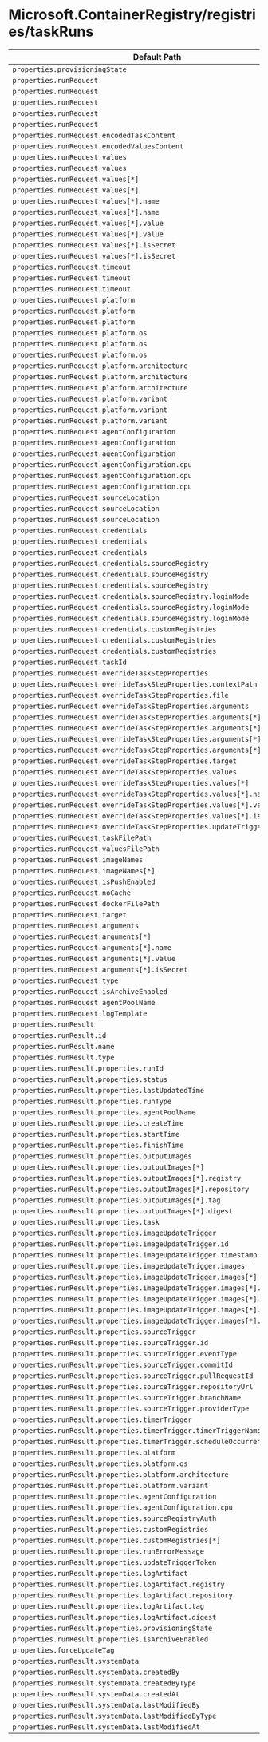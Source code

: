 # Microsoft.ContainerRegistry/registries/taskRuns

| Default Path | Alias |
|---|---|
| `properties.provisioningState` | `Microsoft.ContainerRegistry/registries/taskRuns/provisioningState` |
| `properties.runRequest` | `Microsoft.ContainerRegistry/registries/taskRuns/runRequest.EncodedTaskRunRequest` |
| `properties.runRequest` | `Microsoft.ContainerRegistry/registries/taskRuns/runRequest.TaskRunRequest` |
| `properties.runRequest` | `Microsoft.ContainerRegistry/registries/taskRuns/runRequest.FileTaskRunRequest` |
| `properties.runRequest` | `Microsoft.ContainerRegistry/registries/taskRuns/runRequest.DockerBuildRequest` |
| `properties.runRequest` | `Microsoft.ContainerRegistry/registries/taskRuns/runRequest` |
| `properties.runRequest.encodedTaskContent` | `Microsoft.ContainerRegistry/registries/taskRuns/runRequest.EncodedTaskRunRequest.encodedTaskContent` |
| `properties.runRequest.encodedValuesContent` | `Microsoft.ContainerRegistry/registries/taskRuns/runRequest.EncodedTaskRunRequest.encodedValuesContent` |
| `properties.runRequest.values` | `Microsoft.ContainerRegistry/registries/taskRuns/runRequest.EncodedTaskRunRequest.values` |
| `properties.runRequest.values` | `Microsoft.ContainerRegistry/registries/taskRuns/runRequest.FileTaskRunRequest.values` |
| `properties.runRequest.values[*]` | `Microsoft.ContainerRegistry/registries/taskRuns/runRequest.EncodedTaskRunRequest.values[*]` |
| `properties.runRequest.values[*]` | `Microsoft.ContainerRegistry/registries/taskRuns/runRequest.FileTaskRunRequest.values[*]` |
| `properties.runRequest.values[*].name` | `Microsoft.ContainerRegistry/registries/taskRuns/runRequest.EncodedTaskRunRequest.values[*].name` |
| `properties.runRequest.values[*].name` | `Microsoft.ContainerRegistry/registries/taskRuns/runRequest.FileTaskRunRequest.values[*].name` |
| `properties.runRequest.values[*].value` | `Microsoft.ContainerRegistry/registries/taskRuns/runRequest.EncodedTaskRunRequest.values[*].value` |
| `properties.runRequest.values[*].value` | `Microsoft.ContainerRegistry/registries/taskRuns/runRequest.FileTaskRunRequest.values[*].value` |
| `properties.runRequest.values[*].isSecret` | `Microsoft.ContainerRegistry/registries/taskRuns/runRequest.EncodedTaskRunRequest.values[*].isSecret` |
| `properties.runRequest.values[*].isSecret` | `Microsoft.ContainerRegistry/registries/taskRuns/runRequest.FileTaskRunRequest.values[*].isSecret` |
| `properties.runRequest.timeout` | `Microsoft.ContainerRegistry/registries/taskRuns/runRequest.EncodedTaskRunRequest.timeout` |
| `properties.runRequest.timeout` | `Microsoft.ContainerRegistry/registries/taskRuns/runRequest.FileTaskRunRequest.timeout` |
| `properties.runRequest.timeout` | `Microsoft.ContainerRegistry/registries/taskRuns/runRequest.DockerBuildRequest.timeout` |
| `properties.runRequest.platform` | `Microsoft.ContainerRegistry/registries/taskRuns/runRequest.EncodedTaskRunRequest.platform` |
| `properties.runRequest.platform` | `Microsoft.ContainerRegistry/registries/taskRuns/runRequest.FileTaskRunRequest.platform` |
| `properties.runRequest.platform` | `Microsoft.ContainerRegistry/registries/taskRuns/runRequest.DockerBuildRequest.platform` |
| `properties.runRequest.platform.os` | `Microsoft.ContainerRegistry/registries/taskRuns/runRequest.EncodedTaskRunRequest.platform.os` |
| `properties.runRequest.platform.os` | `Microsoft.ContainerRegistry/registries/taskRuns/runRequest.FileTaskRunRequest.platform.os` |
| `properties.runRequest.platform.os` | `Microsoft.ContainerRegistry/registries/taskRuns/runRequest.DockerBuildRequest.platform.os` |
| `properties.runRequest.platform.architecture` | `Microsoft.ContainerRegistry/registries/taskRuns/runRequest.EncodedTaskRunRequest.platform.architecture` |
| `properties.runRequest.platform.architecture` | `Microsoft.ContainerRegistry/registries/taskRuns/runRequest.FileTaskRunRequest.platform.architecture` |
| `properties.runRequest.platform.architecture` | `Microsoft.ContainerRegistry/registries/taskRuns/runRequest.DockerBuildRequest.platform.architecture` |
| `properties.runRequest.platform.variant` | `Microsoft.ContainerRegistry/registries/taskRuns/runRequest.EncodedTaskRunRequest.platform.variant` |
| `properties.runRequest.platform.variant` | `Microsoft.ContainerRegistry/registries/taskRuns/runRequest.FileTaskRunRequest.platform.variant` |
| `properties.runRequest.platform.variant` | `Microsoft.ContainerRegistry/registries/taskRuns/runRequest.DockerBuildRequest.platform.variant` |
| `properties.runRequest.agentConfiguration` | `Microsoft.ContainerRegistry/registries/taskRuns/runRequest.EncodedTaskRunRequest.agentConfiguration` |
| `properties.runRequest.agentConfiguration` | `Microsoft.ContainerRegistry/registries/taskRuns/runRequest.FileTaskRunRequest.agentConfiguration` |
| `properties.runRequest.agentConfiguration` | `Microsoft.ContainerRegistry/registries/taskRuns/runRequest.DockerBuildRequest.agentConfiguration` |
| `properties.runRequest.agentConfiguration.cpu` | `Microsoft.ContainerRegistry/registries/taskRuns/runRequest.EncodedTaskRunRequest.agentConfiguration.cpu` |
| `properties.runRequest.agentConfiguration.cpu` | `Microsoft.ContainerRegistry/registries/taskRuns/runRequest.FileTaskRunRequest.agentConfiguration.cpu` |
| `properties.runRequest.agentConfiguration.cpu` | `Microsoft.ContainerRegistry/registries/taskRuns/runRequest.DockerBuildRequest.agentConfiguration.cpu` |
| `properties.runRequest.sourceLocation` | `Microsoft.ContainerRegistry/registries/taskRuns/runRequest.EncodedTaskRunRequest.sourceLocation` |
| `properties.runRequest.sourceLocation` | `Microsoft.ContainerRegistry/registries/taskRuns/runRequest.FileTaskRunRequest.sourceLocation` |
| `properties.runRequest.sourceLocation` | `Microsoft.ContainerRegistry/registries/taskRuns/runRequest.DockerBuildRequest.sourceLocation` |
| `properties.runRequest.credentials` | `Microsoft.ContainerRegistry/registries/taskRuns/runRequest.EncodedTaskRunRequest.credentials` |
| `properties.runRequest.credentials` | `Microsoft.ContainerRegistry/registries/taskRuns/runRequest.FileTaskRunRequest.credentials` |
| `properties.runRequest.credentials` | `Microsoft.ContainerRegistry/registries/taskRuns/runRequest.DockerBuildRequest.credentials` |
| `properties.runRequest.credentials.sourceRegistry` | `Microsoft.ContainerRegistry/registries/taskRuns/runRequest.EncodedTaskRunRequest.credentials.sourceRegistry` |
| `properties.runRequest.credentials.sourceRegistry` | `Microsoft.ContainerRegistry/registries/taskRuns/runRequest.FileTaskRunRequest.credentials.sourceRegistry` |
| `properties.runRequest.credentials.sourceRegistry` | `Microsoft.ContainerRegistry/registries/taskRuns/runRequest.DockerBuildRequest.credentials.sourceRegistry` |
| `properties.runRequest.credentials.sourceRegistry.loginMode` | `Microsoft.ContainerRegistry/registries/taskRuns/runRequest.EncodedTaskRunRequest.credentials.sourceRegistry.loginMode` |
| `properties.runRequest.credentials.sourceRegistry.loginMode` | `Microsoft.ContainerRegistry/registries/taskRuns/runRequest.FileTaskRunRequest.credentials.sourceRegistry.loginMode` |
| `properties.runRequest.credentials.sourceRegistry.loginMode` | `Microsoft.ContainerRegistry/registries/taskRuns/runRequest.DockerBuildRequest.credentials.sourceRegistry.loginMode` |
| `properties.runRequest.credentials.customRegistries` | `Microsoft.ContainerRegistry/registries/taskRuns/runRequest.EncodedTaskRunRequest.credentials.customRegistries` |
| `properties.runRequest.credentials.customRegistries` | `Microsoft.ContainerRegistry/registries/taskRuns/runRequest.FileTaskRunRequest.credentials.customRegistries` |
| `properties.runRequest.credentials.customRegistries` | `Microsoft.ContainerRegistry/registries/taskRuns/runRequest.DockerBuildRequest.credentials.customRegistries` |
| `properties.runRequest.taskId` | `Microsoft.ContainerRegistry/registries/taskRuns/runRequest.TaskRunRequest.taskId` |
| `properties.runRequest.overrideTaskStepProperties` | `Microsoft.ContainerRegistry/registries/taskRuns/runRequest.TaskRunRequest.overrideTaskStepProperties` |
| `properties.runRequest.overrideTaskStepProperties.contextPath` | `Microsoft.ContainerRegistry/registries/taskRuns/runRequest.TaskRunRequest.overrideTaskStepProperties.contextPath` |
| `properties.runRequest.overrideTaskStepProperties.file` | `Microsoft.ContainerRegistry/registries/taskRuns/runRequest.TaskRunRequest.overrideTaskStepProperties.file` |
| `properties.runRequest.overrideTaskStepProperties.arguments` | `Microsoft.ContainerRegistry/registries/taskRuns/runRequest.TaskRunRequest.overrideTaskStepProperties.arguments` |
| `properties.runRequest.overrideTaskStepProperties.arguments[*]` | `Microsoft.ContainerRegistry/registries/taskRuns/runRequest.TaskRunRequest.overrideTaskStepProperties.arguments[*]` |
| `properties.runRequest.overrideTaskStepProperties.arguments[*].name` | `Microsoft.ContainerRegistry/registries/taskRuns/runRequest.TaskRunRequest.overrideTaskStepProperties.arguments[*].name` |
| `properties.runRequest.overrideTaskStepProperties.arguments[*].value` | `Microsoft.ContainerRegistry/registries/taskRuns/runRequest.TaskRunRequest.overrideTaskStepProperties.arguments[*].value` |
| `properties.runRequest.overrideTaskStepProperties.arguments[*].isSecret` | `Microsoft.ContainerRegistry/registries/taskRuns/runRequest.TaskRunRequest.overrideTaskStepProperties.arguments[*].isSecret` |
| `properties.runRequest.overrideTaskStepProperties.target` | `Microsoft.ContainerRegistry/registries/taskRuns/runRequest.TaskRunRequest.overrideTaskStepProperties.target` |
| `properties.runRequest.overrideTaskStepProperties.values` | `Microsoft.ContainerRegistry/registries/taskRuns/runRequest.TaskRunRequest.overrideTaskStepProperties.values` |
| `properties.runRequest.overrideTaskStepProperties.values[*]` | `Microsoft.ContainerRegistry/registries/taskRuns/runRequest.TaskRunRequest.overrideTaskStepProperties.values[*]` |
| `properties.runRequest.overrideTaskStepProperties.values[*].name` | `Microsoft.ContainerRegistry/registries/taskRuns/runRequest.TaskRunRequest.overrideTaskStepProperties.values[*].name` |
| `properties.runRequest.overrideTaskStepProperties.values[*].value` | `Microsoft.ContainerRegistry/registries/taskRuns/runRequest.TaskRunRequest.overrideTaskStepProperties.values[*].value` |
| `properties.runRequest.overrideTaskStepProperties.values[*].isSecret` | `Microsoft.ContainerRegistry/registries/taskRuns/runRequest.TaskRunRequest.overrideTaskStepProperties.values[*].isSecret` |
| `properties.runRequest.overrideTaskStepProperties.updateTriggerToken` | `Microsoft.ContainerRegistry/registries/taskRuns/runRequest.TaskRunRequest.overrideTaskStepProperties.updateTriggerToken` |
| `properties.runRequest.taskFilePath` | `Microsoft.ContainerRegistry/registries/taskRuns/runRequest.FileTaskRunRequest.taskFilePath` |
| `properties.runRequest.valuesFilePath` | `Microsoft.ContainerRegistry/registries/taskRuns/runRequest.FileTaskRunRequest.valuesFilePath` |
| `properties.runRequest.imageNames` | `Microsoft.ContainerRegistry/registries/taskRuns/runRequest.DockerBuildRequest.imageNames` |
| `properties.runRequest.imageNames[*]` | `Microsoft.ContainerRegistry/registries/taskRuns/runRequest.DockerBuildRequest.imageNames[*]` |
| `properties.runRequest.isPushEnabled` | `Microsoft.ContainerRegistry/registries/taskRuns/runRequest.DockerBuildRequest.isPushEnabled` |
| `properties.runRequest.noCache` | `Microsoft.ContainerRegistry/registries/taskRuns/runRequest.DockerBuildRequest.noCache` |
| `properties.runRequest.dockerFilePath` | `Microsoft.ContainerRegistry/registries/taskRuns/runRequest.DockerBuildRequest.dockerFilePath` |
| `properties.runRequest.target` | `Microsoft.ContainerRegistry/registries/taskRuns/runRequest.DockerBuildRequest.target` |
| `properties.runRequest.arguments` | `Microsoft.ContainerRegistry/registries/taskRuns/runRequest.DockerBuildRequest.arguments` |
| `properties.runRequest.arguments[*]` | `Microsoft.ContainerRegistry/registries/taskRuns/runRequest.DockerBuildRequest.arguments[*]` |
| `properties.runRequest.arguments[*].name` | `Microsoft.ContainerRegistry/registries/taskRuns/runRequest.DockerBuildRequest.arguments[*].name` |
| `properties.runRequest.arguments[*].value` | `Microsoft.ContainerRegistry/registries/taskRuns/runRequest.DockerBuildRequest.arguments[*].value` |
| `properties.runRequest.arguments[*].isSecret` | `Microsoft.ContainerRegistry/registries/taskRuns/runRequest.DockerBuildRequest.arguments[*].isSecret` |
| `properties.runRequest.type` | `Microsoft.ContainerRegistry/registries/taskRuns/runRequest.type` |
| `properties.runRequest.isArchiveEnabled` | `Microsoft.ContainerRegistry/registries/taskRuns/runRequest.isArchiveEnabled` |
| `properties.runRequest.agentPoolName` | `Microsoft.ContainerRegistry/registries/taskRuns/runRequest.agentPoolName` |
| `properties.runRequest.logTemplate` | `Microsoft.ContainerRegistry/registries/taskRuns/runRequest.logTemplate` |
| `properties.runResult` | `Microsoft.ContainerRegistry/registries/taskRuns/runResult` |
| `properties.runResult.id` | `Microsoft.ContainerRegistry/registries/taskRuns/runResult.id` |
| `properties.runResult.name` | `Microsoft.ContainerRegistry/registries/taskRuns/runResult.name` |
| `properties.runResult.type` | `Microsoft.ContainerRegistry/registries/taskRuns/runResult.type` |
| `properties.runResult.properties.runId` | `Microsoft.ContainerRegistry/registries/taskRuns/runResult.runId` |
| `properties.runResult.properties.status` | `Microsoft.ContainerRegistry/registries/taskRuns/runResult.status` |
| `properties.runResult.properties.lastUpdatedTime` | `Microsoft.ContainerRegistry/registries/taskRuns/runResult.lastUpdatedTime` |
| `properties.runResult.properties.runType` | `Microsoft.ContainerRegistry/registries/taskRuns/runResult.runType` |
| `properties.runResult.properties.agentPoolName` | `Microsoft.ContainerRegistry/registries/taskRuns/runResult.agentPoolName` |
| `properties.runResult.properties.createTime` | `Microsoft.ContainerRegistry/registries/taskRuns/runResult.createTime` |
| `properties.runResult.properties.startTime` | `Microsoft.ContainerRegistry/registries/taskRuns/runResult.startTime` |
| `properties.runResult.properties.finishTime` | `Microsoft.ContainerRegistry/registries/taskRuns/runResult.finishTime` |
| `properties.runResult.properties.outputImages` | `Microsoft.ContainerRegistry/registries/taskRuns/runResult.outputImages` |
| `properties.runResult.properties.outputImages[*]` | `Microsoft.ContainerRegistry/registries/taskRuns/runResult.outputImages[*]` |
| `properties.runResult.properties.outputImages[*].registry` | `Microsoft.ContainerRegistry/registries/taskRuns/runResult.outputImages[*].registry` |
| `properties.runResult.properties.outputImages[*].repository` | `Microsoft.ContainerRegistry/registries/taskRuns/runResult.outputImages[*].repository` |
| `properties.runResult.properties.outputImages[*].tag` | `Microsoft.ContainerRegistry/registries/taskRuns/runResult.outputImages[*].tag` |
| `properties.runResult.properties.outputImages[*].digest` | `Microsoft.ContainerRegistry/registries/taskRuns/runResult.outputImages[*].digest` |
| `properties.runResult.properties.task` | `Microsoft.ContainerRegistry/registries/taskRuns/runResult.task` |
| `properties.runResult.properties.imageUpdateTrigger` | `Microsoft.ContainerRegistry/registries/taskRuns/runResult.imageUpdateTrigger` |
| `properties.runResult.properties.imageUpdateTrigger.id` | `Microsoft.ContainerRegistry/registries/taskRuns/runResult.imageUpdateTrigger.id` |
| `properties.runResult.properties.imageUpdateTrigger.timestamp` | `Microsoft.ContainerRegistry/registries/taskRuns/runResult.imageUpdateTrigger.timestamp` |
| `properties.runResult.properties.imageUpdateTrigger.images` | `Microsoft.ContainerRegistry/registries/taskRuns/runResult.imageUpdateTrigger.images` |
| `properties.runResult.properties.imageUpdateTrigger.images[*]` | `Microsoft.ContainerRegistry/registries/taskRuns/runResult.imageUpdateTrigger.images[*]` |
| `properties.runResult.properties.imageUpdateTrigger.images[*].registry` | `Microsoft.ContainerRegistry/registries/taskRuns/runResult.imageUpdateTrigger.images[*].registry` |
| `properties.runResult.properties.imageUpdateTrigger.images[*].repository` | `Microsoft.ContainerRegistry/registries/taskRuns/runResult.imageUpdateTrigger.images[*].repository` |
| `properties.runResult.properties.imageUpdateTrigger.images[*].tag` | `Microsoft.ContainerRegistry/registries/taskRuns/runResult.imageUpdateTrigger.images[*].tag` |
| `properties.runResult.properties.imageUpdateTrigger.images[*].digest` | `Microsoft.ContainerRegistry/registries/taskRuns/runResult.imageUpdateTrigger.images[*].digest` |
| `properties.runResult.properties.sourceTrigger` | `Microsoft.ContainerRegistry/registries/taskRuns/runResult.sourceTrigger` |
| `properties.runResult.properties.sourceTrigger.id` | `Microsoft.ContainerRegistry/registries/taskRuns/runResult.sourceTrigger.id` |
| `properties.runResult.properties.sourceTrigger.eventType` | `Microsoft.ContainerRegistry/registries/taskRuns/runResult.sourceTrigger.eventType` |
| `properties.runResult.properties.sourceTrigger.commitId` | `Microsoft.ContainerRegistry/registries/taskRuns/runResult.sourceTrigger.commitId` |
| `properties.runResult.properties.sourceTrigger.pullRequestId` | `Microsoft.ContainerRegistry/registries/taskRuns/runResult.sourceTrigger.pullRequestId` |
| `properties.runResult.properties.sourceTrigger.repositoryUrl` | `Microsoft.ContainerRegistry/registries/taskRuns/runResult.sourceTrigger.repositoryUrl` |
| `properties.runResult.properties.sourceTrigger.branchName` | `Microsoft.ContainerRegistry/registries/taskRuns/runResult.sourceTrigger.branchName` |
| `properties.runResult.properties.sourceTrigger.providerType` | `Microsoft.ContainerRegistry/registries/taskRuns/runResult.sourceTrigger.providerType` |
| `properties.runResult.properties.timerTrigger` | `Microsoft.ContainerRegistry/registries/taskRuns/runResult.timerTrigger` |
| `properties.runResult.properties.timerTrigger.timerTriggerName` | `Microsoft.ContainerRegistry/registries/taskRuns/runResult.timerTrigger.timerTriggerName` |
| `properties.runResult.properties.timerTrigger.scheduleOccurrence` | `Microsoft.ContainerRegistry/registries/taskRuns/runResult.timerTrigger.scheduleOccurrence` |
| `properties.runResult.properties.platform` | `Microsoft.ContainerRegistry/registries/taskRuns/runResult.platform` |
| `properties.runResult.properties.platform.os` | `Microsoft.ContainerRegistry/registries/taskRuns/runResult.platform.os` |
| `properties.runResult.properties.platform.architecture` | `Microsoft.ContainerRegistry/registries/taskRuns/runResult.platform.architecture` |
| `properties.runResult.properties.platform.variant` | `Microsoft.ContainerRegistry/registries/taskRuns/runResult.platform.variant` |
| `properties.runResult.properties.agentConfiguration` | `Microsoft.ContainerRegistry/registries/taskRuns/runResult.agentConfiguration` |
| `properties.runResult.properties.agentConfiguration.cpu` | `Microsoft.ContainerRegistry/registries/taskRuns/runResult.agentConfiguration.cpu` |
| `properties.runResult.properties.sourceRegistryAuth` | `Microsoft.ContainerRegistry/registries/taskRuns/runResult.sourceRegistryAuth` |
| `properties.runResult.properties.customRegistries` | `Microsoft.ContainerRegistry/registries/taskRuns/runResult.customRegistries` |
| `properties.runResult.properties.customRegistries[*]` | `Microsoft.ContainerRegistry/registries/taskRuns/runResult.customRegistries[*]` |
| `properties.runResult.properties.runErrorMessage` | `Microsoft.ContainerRegistry/registries/taskRuns/runResult.runErrorMessage` |
| `properties.runResult.properties.updateTriggerToken` | `Microsoft.ContainerRegistry/registries/taskRuns/runResult.updateTriggerToken` |
| `properties.runResult.properties.logArtifact` | `Microsoft.ContainerRegistry/registries/taskRuns/runResult.logArtifact` |
| `properties.runResult.properties.logArtifact.registry` | `Microsoft.ContainerRegistry/registries/taskRuns/runResult.logArtifact.registry` |
| `properties.runResult.properties.logArtifact.repository` | `Microsoft.ContainerRegistry/registries/taskRuns/runResult.logArtifact.repository` |
| `properties.runResult.properties.logArtifact.tag` | `Microsoft.ContainerRegistry/registries/taskRuns/runResult.logArtifact.tag` |
| `properties.runResult.properties.logArtifact.digest` | `Microsoft.ContainerRegistry/registries/taskRuns/runResult.logArtifact.digest` |
| `properties.runResult.properties.provisioningState` | `Microsoft.ContainerRegistry/registries/taskRuns/runResult.provisioningState` |
| `properties.runResult.properties.isArchiveEnabled` | `Microsoft.ContainerRegistry/registries/taskRuns/runResult.isArchiveEnabled` |
| `properties.forceUpdateTag` | `Microsoft.ContainerRegistry/registries/taskRuns/forceUpdateTag` |
| `properties.runResult.systemData` | `Microsoft.ContainerRegistry/registries/taskRuns/runResult.systemData` |
| `properties.runResult.systemData.createdBy` | `Microsoft.ContainerRegistry/registries/taskRuns/runResult.systemData.createdBy` |
| `properties.runResult.systemData.createdByType` | `Microsoft.ContainerRegistry/registries/taskRuns/runResult.systemData.createdByType` |
| `properties.runResult.systemData.createdAt` | `Microsoft.ContainerRegistry/registries/taskRuns/runResult.systemData.createdAt` |
| `properties.runResult.systemData.lastModifiedBy` | `Microsoft.ContainerRegistry/registries/taskRuns/runResult.systemData.lastModifiedBy` |
| `properties.runResult.systemData.lastModifiedByType` | `Microsoft.ContainerRegistry/registries/taskRuns/runResult.systemData.lastModifiedByType` |
| `properties.runResult.systemData.lastModifiedAt` | `Microsoft.ContainerRegistry/registries/taskRuns/runResult.systemData.lastModifiedAt` |

